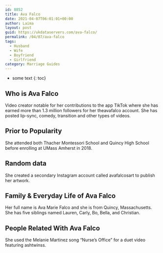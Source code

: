 ```yaml
---
id: 8852
title: Ava Falco
date: 2021-04-07T06:01:01+00:00
author: Laima
layout: post
guid: https://ukdataservers.com/ava-falco/
permalink: /04/07/ava-falco
tags:
  - Husband
  - Wife
  - Boyfriend
  - Girlfriend
category: Marriage Guides
---
```


* some text
{: toc}


## Who is Ava Falco
                  
                  
                  
Video creator notable for her contributions to the app TikTok where she has earned more than 1.3 million followers for her theavafalco account. She has posted lip-sync, comedy, transition and other types of videos.
                  
              
            
              
            
                
                
                
## Prior to Popularity
                  
                  
                  
She attended both Thacher Montessori School and Quincy High School before enrolling at UMass Amherst in 2018.
                  
              
            
              
            
                
                
                
## Random data
                  
                  
                  
She created a secondary Instagram account called avafalcosart to publish her artwork.
                  
              
            
              
            
                
                
                
## Family & Everyday Life of Ava Falco
                  
                  
                  
Her full name is Ava Marie Falco and she is from Quincy, Massachusetts. She has five siblings named Lauren, Carly, Bo, Bella, and Christian. 
                  
              
            
              
            
                
                
                
## People Related With Ava Falco
                  
                  
                  
She used the Melanie Martinez song &#8220;Nurse&#8217;s Office&#8221; for a duet video featuring ashtwinss.
                  
              
            
              
            
                
              
            
              
              
            
            
              
            
          
          
          